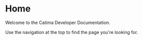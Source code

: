 # Home

Welcome to the Catima Developer Documentation.

Use the navigation at the top to find the page you're looking for.
